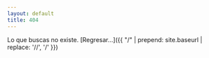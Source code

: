 ```yaml
---
layout: default
title: 404
---
```


Lo que buscas no existe. [Regresar...]({{ "/" | prepend: site.baseurl | replace: '//', '/' }})
